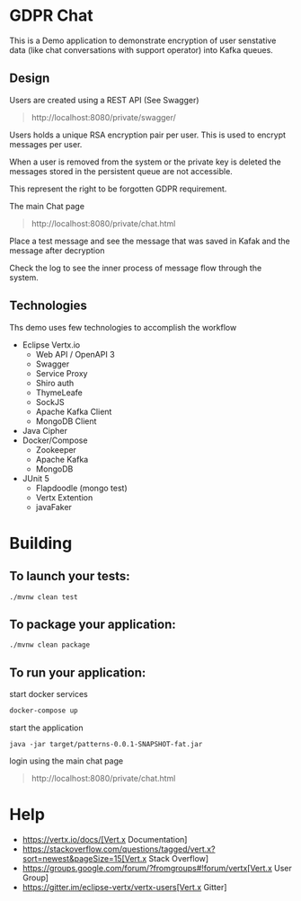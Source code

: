 
# GDPR Chat

This is a Demo application to demonstrate encryption of user senstative data (like chat conversations with support operator) into Kafka queues.

## Design

Users are created using a REST API (See Swagger)
> http://localhost:8080/private/swagger/

Users holds a unique RSA encryption pair per user. This is used to encrypt messages per user.

When a user is removed from the system or the private key is deleted the messages stored in the persistent queue are not accessible.

This represent the right to be forgotten GDPR requirement.

The main Chat page 
> http://localhost:8080/private/chat.html

Place a test message and see the message that was saved in Kafak and the message after decryption

Check the log to see the inner process of message flow through the system.

## Technologies

Ths demo uses few technologies to accomplish the workflow

* Eclipse Vertx.io
    * Web API / OpenAPI 3
    * Swagger
    * Service Proxy
    * Shiro auth 
    * ThymeLeafe
    * SockJS
    * Apache Kafka Client
    * MongoDB Client
* Java Cipher
* Docker/Compose
    * Zookeeper
    * Apache Kafka
    * MongoDB
* JUnit 5
    * Flapdoodle (mongo test)
    * Vertx Extention
    * javaFaker

# Building

## To launch your tests:
```
./mvnw clean test
```

## To package your application:
```
./mvnw clean package
```

## To run your application:

start docker services
```bash
docker-compose up
```
start the application
```
java -jar target/patterns-0.0.1-SNAPSHOT-fat.jar 

```
login using the main chat page
> http://localhost:8080/private/chat.html

# Help

* https://vertx.io/docs/[Vert.x Documentation]
* https://stackoverflow.com/questions/tagged/vert.x?sort=newest&pageSize=15[Vert.x Stack Overflow]
* https://groups.google.com/forum/?fromgroups#!forum/vertx[Vert.x User Group]
* https://gitter.im/eclipse-vertx/vertx-users[Vert.x Gitter]
